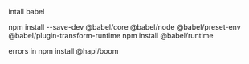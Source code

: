 intall babel

npm install --save-dev @babel/core @babel/node @babel/preset-env @babel/plugin-transform-runtime
 npm install @babel/runtime

 errors in npm install @hapi/boom